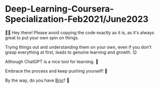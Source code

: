 # Deep-Learning-Coursera-Specialization-Feb2021/June2023

🚫📝 Hey there! Please avoid copying the code exactly as it is, as it's always great to put your own spin on things.

Trying things out and understanding them on your own, even if you don't grasp everything at first, leads to genuine learning and growth. 😉

Although ChatGPT is a nice tool for learning. 🤖

Embrace the process and keep pushing yourself! 💪

By the way, do you have [Brio](https://www.youtube.com/watch?v=vagjXnjqeas)? 👀
